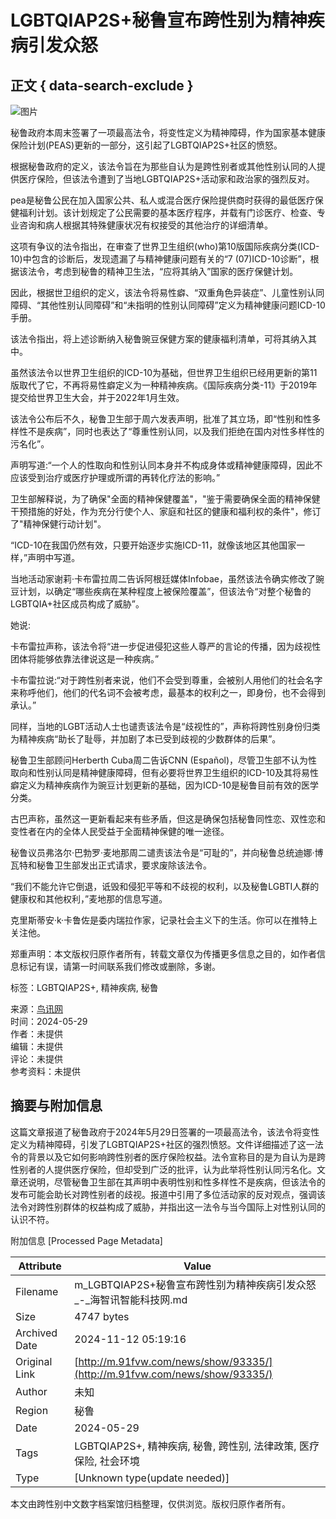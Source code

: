 # LGBTQIAP2S+秘鲁宣布跨性别为精神疾病引发众怒

## 正文 { data-search-exclude }


![图片](http://www.91fvw.com/file/upload/202405/29/180602411.jpg)

秘鲁政府本周末签署了一项最高法令，将变性定义为精神障碍，作为国家基本健康保险计划(PEAS)更新的一部分，这引起了LGBTQIAP2S+社区的愤怒。

根据秘鲁政府的定义，该法令旨在为那些自认为是跨性别者或其他性别认同的人提供医疗保险，但该法令遭到了当地LGBTQIAP2S+活动家和政治家的强烈反对。

pea是秘鲁公民在加入国家公共、私人或混合医疗保险提供商时获得的最低医疗保健福利计划。该计划规定了公民需要的基本医疗程序，并载有门诊医疗、检查、专业咨询和病人根据其特殊健康状况有权接受的其他治疗的详细清单。

这项有争议的法令指出，在审查了世界卫生组织(who)第10版国际疾病分类(ICD-10)中包含的诊断后，发现遗漏了与精神健康问题有关的“7 (07)ICD-10诊断”，根据该法令，考虑到秘鲁的精神卫生法，“应将其纳入”国家的医疗保健计划。

因此，根据世卫组织的定义，该法令将易性癖、“双重角色异装症”、儿童性别认同障碍、“其他性别认同障碍”和“未指明的性别认同障碍”定义为精神健康问题ICD-10手册。

该法令指出，将上述诊断纳入秘鲁豌豆保健方案的健康福利清单，可将其纳入其中。

虽然该法令以世界卫生组织的ICD-10为基础，但世界卫生组织已经用更新的第11版取代了它，不再将易性癖定义为一种精神疾病。《国际疾病分类-11》于2019年提交给世界卫生大会，并于2022年1月生效。

该法令公布后不久，秘鲁卫生部于周六发表声明，批准了其立场，即“性别和性多样性不是疾病”，同时也表达了“尊重性别认同，以及我们拒绝在国内对性多样性的污名化”。

声明写道:“一个人的性取向和性别认同本身并不构成身体或精神健康障碍，因此不应该受到治疗或医疗护理或所谓的再转化疗法的影响。”

卫生部解释说，为了确保"全面的精神保健覆盖"，"鉴于需要确保全面的精神保健干预措施的好处，作为充分行使个人、家庭和社区的健康和福利权的条件"，修订了"精神保健行动计划"。

“ICD-10在我国仍然有效，只要开始逐步实施ICD-11，就像该地区其他国家一样，”声明中写道。

当地活动家谢莉·卡布雷拉周二告诉阿根廷媒体Infobae，虽然该法令确实修改了豌豆计划，以确定“哪些疾病在某种程度上被保险覆盖”，但该法令“对整个秘鲁的LGBTQIA+社区成员构成了威胁”。

她说:

卡布雷拉声称，该法令将“进一步促进侵犯这些人尊严的言论的传播，因为歧视性团体将能够依靠法律说这是一种疾病。”

卡布雷拉说:“对于跨性别者来说，他们不会受到尊重，会被别人用他们的社会名字来称呼他们，他们的代名词不会被考虑，最基本的权利之一，即身份，也不会得到承认。”

同样，当地的LGBT活动人士也谴责该法令是“歧视性的”，声称将跨性别身份归类为精神疾病“助长了耻辱，并加剧了本已受到歧视的少数群体的后果”。

秘鲁卫生部顾问Herberth Cuba周二告诉CNN (Español)，尽管卫生部不认为性取向和性别认同是精神健康障碍，但有必要将世界卫生组织的ICD-10及其将易性癖定义为精神疾病作为豌豆计划更新的基础，因为ICD-10是秘鲁目前有效的医学分类。

古巴声称，虽然这一更新看起来有些矛盾，但这是确保包括秘鲁同性恋、双性恋和变性者在内的全体人民受益于全面精神保健的唯一途径。

秘鲁议员弗洛尔·巴勃罗·麦地那周二谴责该法令是“可耻的”，并向秘鲁总统迪娜·博瓦特和秘鲁卫生部发出正式请求，要求废除该法令。

“我们不能允许它倒退，诋毁和侵犯平等和不歧视的权利，以及秘鲁LGBTI人群的健康权和其他权利，”麦地那的信息写道。

克里斯蒂安·k·卡鲁佐是委内瑞拉作家，记录社会主义下的生活。你可以在推特上关注他。

郑重声明：本文版权归原作者所有，转载文章仅为传播更多信息之目的，如作者信息标记有误，请第一时间联系我们修改或删除，多谢。

标签：LGBTQIAP2S+, 精神疾病, 秘鲁 

来源：[鸟讯网](http://www.91fvw.com/news/)  
时间：2024-05-29  
作者：未提供  
编辑：未提供  
评论：未提供  
参考资料：未提供

## 摘要与附加信息

<!-- tcd_abstract -->
这篇文章报道了秘鲁政府于2024年5月29日签署的一项最高法令，该法令将变性定义为精神障碍，引发了LGBTQIAP2S+社区的强烈愤怒。文件详细描述了这一法令的背景以及它如何影响跨性别者的医疗保险权益。法令宣称目的是为自认为是跨性别者的人提供医疗保险，但却受到广泛的批评，认为此举将性别认同污名化。文章还说明，尽管秘鲁卫生部在其声明中表明性别和性多样性不是疾病，但该法令的发布可能会助长对跨性别者的歧视。报道中引用了多位活动家的反对观点，强调该法令对跨性别群体的权益构成了威胁，并指出这一法令与当今国际上对性别认同的认识不符。
<!-- tcd_abstract_end -->

附加信息 [Processed Page Metadata]

| Attribute       | Value                                  |
|-----------------|----------------------------------------|
| Filename        | m_LGBTQIAP2S+秘鲁宣布跨性别为精神疾病引发众怒_-_海智讯智能科技网.md                             |
| Size            | 4747 bytes                           |
| Archived Date   | 2024-11-12 05:19:16                             |
| Original Link   | [http://m.91fvw.com/news/show/93335/](http://m.91fvw.com/news/show/93335/)                       |
| Author          | 未知                               |
| Region          | 秘鲁                               |
| Date            | 2024-05-29                                 |
| Tags            | LGBTQIAP2S+, 精神疾病, 秘鲁, 跨性别, 法律政策, 医疗保险, 社会环境                                 |
| Type            | [Unknown type(update needed)]                                 |
<!-- tcd_table_end -->

本文由跨性别中文数字档案馆归档整理，仅供浏览。版权归原作者所有。
